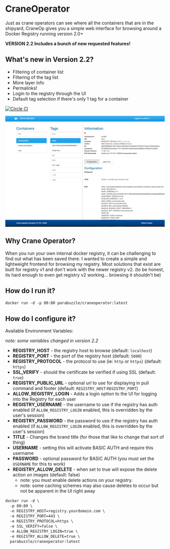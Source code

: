 # CraneOperator
Just as crane operators can see where all the containers that are in the shipyard, CraneOp gives you a simple web interface for browsing around a Docker Registry running version 2.0+

**VERSION 2.2 Includes a bunch of new requested features!**

## What's new in Version 2.2?

   * Filtering of container list
   * Filtering of the tag list
   * More layer info
   * Permalinks!
   * Login to the registry through the UI
   * Default tag selection if there's only 1 tag for a container

[![Circle CI](https://circleci.com/gh/parabuzzle/craneoperator.svg?style=svg)](https://circleci.com/gh/parabuzzle/craneoperator)

![screenshots/crane_operator.png](screenshots/crane_operator.png)

## Why Crane Operator?

When you run your own internal docker registry, it can be challenging to find out what has been saved there. I wanted to create a simple and lightweight frontend for browsing my registry. Most solutions that exist are built for registry v1 and don't work with the newer registry v2. (to be honest, its hard enough to even get registry v2 working... browsing it shouldn't be)

## How do I run it?

```
docker run -d -p 80:80 parabuzzle/craneoperator:latest
```

## How do I configure it?

Available Environment Variables:

*note: some variables changed in version 2.2*

  * **REGISTRY_HOST** - the registry host to browse (default: `localhost`)
  * **REGISTRY_PORT** - the port of the registry host (default: `5000`)
  * **REGISTRY_PROTOCOL** - the protocol to use (ie: `http` or `https`) (default: `https`)
  * **SSL_VERIFY** - should the certificate be verified if using SSL (default: `true`)
  * **REGISTRY_PUBLIC_URL** - optional url to use for displaying in pull command and footer (default: `REGISTRY_HOST`:`REGISTRY_PORT`)
  * **ALLOW_REGISTRY_LOGIN** - Adds a login option to the UI for logging into the Registry for each user
  * **REGISTRY_USERNAME** - the username to use if the registry has auth enabled (if `ALLOW_REGISTRY_LOGIN` enabled, this is overridden by the user's session)
  * **REGISTRY_PASSWORD** - the password to use if the registry has auth enabled (if `ALLOW_REGISTRY_LOGIN` enabled, this is overridden by the user's session)
  * **TITLE** - Changes the brand title (for those that like to change that sort of thing)
  * **USERNAME** - setting this will activate BASIC AUTH and require this username
  * **PASSWORD** - optional password for BASIC AUTH (you must set the `USERNAME` for this to work)
  * **REGISTRY_ALLOW_DELETE** - when set to true will expose the delete action on images (default: false)
    * note: you must enable delete actions on your registry.
    * note: some caching schemes may also cause deletes to occur but not be apparent in the UI right away



```
docker run -d \
  -p 80:80 \
  -e REGISTRY_HOST=registry.yourdomain.com \
  -e REGISTRY_PORT=443 \
  -e REGISTRY_PROTOCOL=https \
  -e SSL_VERIFY=false \
  -e ALLOW_REGISTRY_LOGIN=true \
  -e REGISTRY_ALLOW_DELETE=true \
  parabuzzle/craneoperator:latest
```


